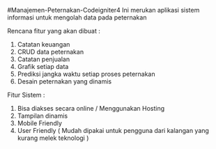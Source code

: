 #Manajemen-Peternakan-Codeigniter4
Ini merukan aplikasi sistem informasi untuk mengolah data pada peternakan

Rencana fitur yang akan dibuat :
1. Catatan keuangan
2. CRUD data peternakan
3. Catatan penjualan
4. Grafik setiap data
5. Prediksi jangka waktu setiap proses peternakan
6. Desain peternakan yang dinamis

Fitur Sistem :
1. Bisa diakses secara online / Menggunakan Hosting
2. Tampilan dinamis
3. Mobile Friendly
4. User Friendly ( Mudah dipakai untuk pengguna dari kalangan yang kurang melek teknologi )
